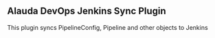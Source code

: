 ## Alauda DevOps Jenkins Sync Plugin

This plugin syncs PipelineConfig, Pipeline and other objects to Jenkins